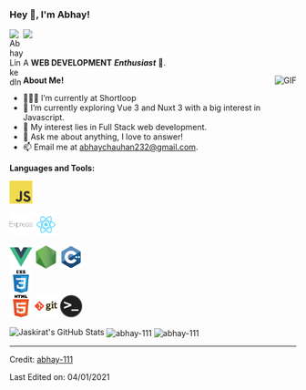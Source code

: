 <h3 title="hehehe"> Hey 👋, I'm Abhay!</h3>

<a href="https://www.linkedin.com/in/abhay-chauhan-851752199/">
  <img align="left" alt="Abhay LinkedIn" width="24px" src="https://cdn.jsdelivr.net/npm/simple-icons@v3/icons/linkedin.svg" />
</a>

![](https://komarev.com/ghpvc/?username=abhay-111)
<br />
<br />

A **WEB DEVELOPMENT** ***Enthusiast*** 🚀.
 

  <img align="right" alt="GIF" src="https://i.pinimg.com/originals/e4/26/70/e426702edf874b181aced1e2fa5c6cde.gif" />

**About Me!**

- 👨🏽‍💻 I’m currently at Shortloop
- 🌱 I’m currently exploring Vue 3 and Nuxt 3 with a big interest in Javascript. 
- 🤔 My interest lies in Full Stack web development.
- 💬 Ask me about anything, I love to answer!
- 📫 Email me at [abhaychauhan232@gmail.com](mailto:abhaychauhan232@gmail.com).



**Languages and Tools:**  


<code><img height="40" src="https://raw.githubusercontent.com/github/explore/80688e429a7d4ef2fca1e82350fe8e3517d3494d/topics/javascript/javascript.png"></code>


<code><img height="40" src="https://raw.githubusercontent.com/github/explore/80688e429a7d4ef2fca1e82350fe8e3517d3494d/topics/express/express.png"></code>
<code><img height="40" src="https://raw.githubusercontent.com/github/explore/80688e429a7d4ef2fca1e82350fe8e3517d3494d/topics/react/react.png"></code>

<code><img height="40" src="https://raw.githubusercontent.com/github/explore/80688e429a7d4ef2fca1e82350fe8e3517d3494d/topics/vue/vue.png"></code>
<code><img height="40" src="https://raw.githubusercontent.com/github/explore/80688e429a7d4ef2fca1e82350fe8e3517d3494d/topics/nodejs/nodejs.png"></code>
<code><img height="40" src="https://raw.githubusercontent.com/github/explore/80688e429a7d4ef2fca1e82350fe8e3517d3494d/topics/cpp/cpp.png"></code>
<code>
<img src="https://raw.githubusercontent.com/devicons/devicon/master/icons/css3/css3-original-wordmark.svg" alt="css3" width="40" height="40"/></code>
<code>
<img src="https://raw.githubusercontent.com/devicons/devicon/master/icons/html5/html5-original-wordmark.svg" alt="html5" width="40" height="40"/></code>
<code><img height="40" src="https://raw.githubusercontent.com/github/explore/80688e429a7d4ef2fca1e82350fe8e3517d3494d/topics/git/git.png"></code>
<code><img height="40" src="https://raw.githubusercontent.com/github/explore/80688e429a7d4ef2fca1e82350fe8e3517d3494d/topics/terminal/terminal.png"></code>

<img src="https://github-readme-stats.vercel.app/api?username=abhay-111&show_icons=true&hide_border=true&count_private=true&theme=shades-of-purple&icon_color=fad000" alt="Jaskirat's GitHub Stats">
<img align="center" src="https://github-readme-streak-stats.herokuapp.com/?user=abhay-111&count_private=true&theme=radical" alt="abhay-111" />
<img align="center" width=500 src="https://github-readme-stats.vercel.app/api/top-langs/?username=abhay-111&count_private=true&theme=radical" alt="abhay-111" />

----
Credit: [abhay-111](https://github.com/abhay-111)

Last Edited on: 04/01/2021

